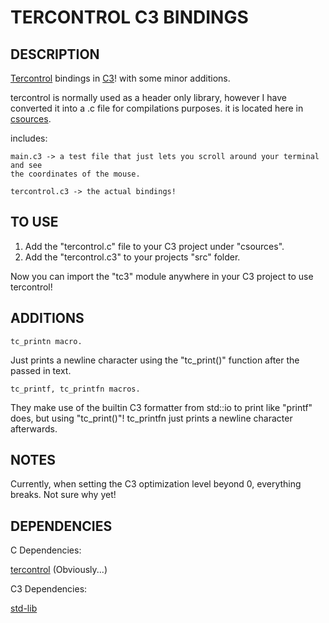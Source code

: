 TERCONTROL C3 BINDINGS
====

## DESCRIPTION

[Tercontrol](https://github.com/ZackeryRSmith/tercontrol.git) bindings in [C3](https://c3-lang.org/)! with some minor additions.

tercontrol is normally used as a header only library, however I have converted it into a .c file for compilations purposes. it is located here in [csources](/csource/tercontrol.c).

includes:
	
	main.c3 -> a test file that just lets you scroll around your terminal and see 
	the coordinates of the mouse.

	tercontrol.c3 -> the actual bindings!

## TO USE

1. Add the "tercontrol.c" file to your C3 project under "csources".
2. Add the "tercontrol.c3" to your projects "src" folder.

Now you can import the "tc3" module anywhere in your C3 project to use tercontrol!

## ADDITIONS

	tc_printn macro.

Just prints a newline character using the "tc_print()" function after the passed in text.

	tc_printf, tc_printfn macros. 

They make use of the builtin C3 formatter from std::io to print like "printf" does, but using "tc_print()"! 
tc_printfn just prints a newline character afterwards.

## NOTES

Currently, when setting the C3 optimization level beyond 0, everything breaks. Not sure why yet!

## DEPENDENCIES

C Dependencies:

[tercontrol](https://github.com/ZackeryRSmith/tercontrol.git) (Obviously...)

C3 Dependencies:

[std-lib](https://c3-lang.org/references/docs/stdlib_refcard/)